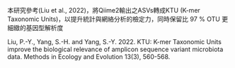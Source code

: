 本研究參考(Liu et al., 2022)，將Qiime2輸出之ASVs轉成KTU (K-mer Taxonomic Units)，以提升統計與網絡分析的檢定力，同時保留比 97 % OTU 更細緻的基因型解析度


Liu, P.-Y., Yang, S.-H. and Yang, S.-Y.  2022.  KTU: K-mer Taxonomic Units improve the biological relevance of amplicon sequence variant microbiota data. Methods in Ecology and Evolution 13(3), 560-568.
